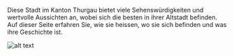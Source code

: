 Diese Stadt im Kanton Thurgau bietet viele Sehenswürdigkeiten und wertvolle Aussichten an, wobei sich die besten in ihrer Altstadt befinden.
Auf dieser Seite erfahren Sie, wie sie heissen, wo sie sich befinden und was ihre Geschichte ist.


![alt text](https://www.srf.ch/static/cms/images/960w/57bf25.jpg)
